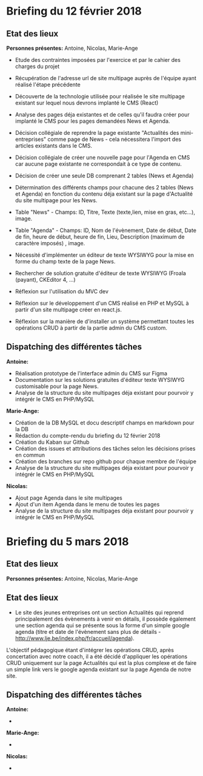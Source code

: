 # Briefing du 12 février 2018

## Etat des lieux

**Personnes présentes:** Antoine, Nicolas, Marie-Ange

* Etude des contraintes imposées par l'exercice et par le cahier des charges du projet

* Récupération de l'adresse url de site multipage auprès de l'équipe ayant réalisé l'étape précédente

* Découverte de la technologie utilisée pour réalisée le site multipage existant sur lequel nous devrons implanté le CMS (React)

* Analyse des pages déja existantes et de celles qu'il faudra créer pour implanté le CMS pour les pages demandées News et Agenda.

* Décision collégiale de reprendre la page existante "Actualités des mini-entreprises" comme page de News - cela nécessitera l'import des articles existants dans le CMS.

* Décision collégiale de créer une nouvelle page pour l'Agenda en CMS car aucune page existante ne correspondait à ce type de contenu.

* Décision de créer une seule DB comprenant 2 tables (News et Agenda)

* Détermination des différents champs pour chacune des 2 tables (News et Agenda) en fonction du contenu déja existant sur la page d'Actualité du site multipage pour les News. 

* Table "News" - Champs: ID, Titre, Texte (texte,lien, mise en gras, etc...), image.

* Table "Agenda" - Champs: ID, Nom de l'évènement, Date de début, Date de fin, heure de début, heure de fin, Lieu, Description (maximum de caractère imposés) , image.

* Nécessité d'implémenter un éditeur de texte WYSIWYG pour la mise en forme du champ texte de la page News.

* Rechercher de solution gratuite d'éditeur de texte WYSIWYG (Froala (payant), CKEditor 4, ...)

* Réflexion sur l'utilisation du MVC dev

* Réflexion sur le développement d'un CMS réalisé en PHP et MySQL à partir d'un site multipage créer en react.js.

* Réflexion sur la manière de d'installer un système permettant toutes les opérations CRUD à partir de la partie admin du CMS custom.

## Dispatching des différentes tâches

**Antoine:** 

* Réalisation prototype de l'interface admin du CMS sur Figma
* Documentation sur les solutions gratuites d'éditeur texte WYSIWYG customisable pour la page News.
* Analyse de la structure du site multipages déja existant pour pourvoir y intégrér le CMS en PHP/MySQL 

**Marie-Ange:** 

* Création de la DB MySQL et docu descriptif champs en markdown pour la DB
* Rédaction du compte-rendu du briefing du 12 février 2018
* Création du Kaban sur Github
* Création des issues et attributions des tâches selon les décisions prises en commun 
* Création des branches sur repo github pour chaque membre de l'équipe
* Analyse de la structure du site multipages déja existant pour pourvoir y intégrér le CMS en PHP/MySQL 
 
**Nicolas:** 

* Ajout page Agenda dans le site multipages
* Ajout d'un item Agenda dans le menu de toutes les pages
* Analyse de la structure du site multipages déja existant pour pourvoir y intégrér le CMS en PHP/MySQL 


# Briefing du 5 mars 2018

## Etat des lieux

**Personnes présentes:** Antoine, Nicolas, Marie-Ange

## Etat des lieux

* Le site des jeunes entreprises ont un section Actualités qui reprend principalement des évènements à venir en détails, il possède également une section agenda qui se présente sous la forme d'un simple google agenda (titre et date de l'évènement sans plus de détails - http://www.lje.be/index.php/fr/accueil/agenda).

L'objectif pédagogique étant d'intégrer les opérations CRUD, après concertation avec notre coach, il a été décidé d'appliquer les opérations CRUD uniquement sur la page Actualités qui est la plus complexe et de faire un simple link vers le google agenda existant sur la page Agenda de notre site.

## Dispatching des différentes tâches

**Antoine:** 

* 

**Marie-Ange:** 

* 
 
**Nicolas:** 

* 


